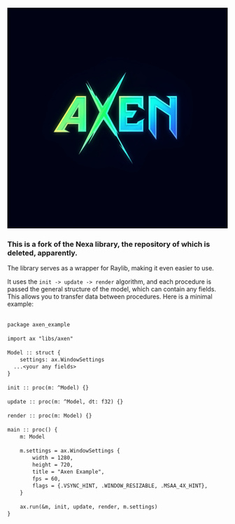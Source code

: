 ![logo](logo.png)

### This is a fork of the Nexa library, the repository of which is deleted, apparently.

The library serves as a wrapper for Raylib, making it even easier to use.

It uses the `init -> update -> render` algorithm, and each procedure is passed the general structure of the model, which can contain any fields. This allows you to transfer data between procedures.
Here is a minimal example:


```odin

package axen_example

import ax "libs/axen"

Model :: struct {
	settings: ax.WindowSettings
  ...<your any fields>
}

init :: proc(m: ^Model) {}

update :: proc(m: ^Model, dt: f32) {}

render :: proc(m: Model) {}

main :: proc() {
	m: Model

	m.settings = ax.WindowSettings {
		width = 1280,
		height = 720,
		title = "Axen Example",
		fps = 60,
		flags = {.VSYNC_HINT, .WINDOW_RESIZABLE, .MSAA_4X_HINT},
	}

	ax.run(&m, init, update, render, m.settings)
}

```
